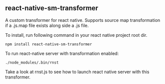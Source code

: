 react-native-sm-transformer
--------

A custom transformer for react native.  Supports source map transformation if a .js.map
file exists along side a .js file. 

To install, run following command in your react native project root dir.

    npm install react-native-sm-transformer
    
To run react-native server with transformation enabled:
    
    ./node_modules/.bin/rnst 
    
Take a look at rnst.js to see how to launch react native server with this
transformer.